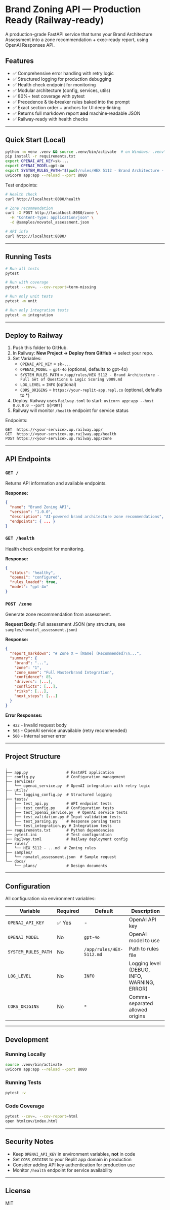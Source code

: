 # Brand Zoning API — Production Ready (Railway‑ready)

A production-grade FastAPI service that turns your Brand Architecture Assessment into a zone recommendation + exec‑ready report, using OpenAI Responses API.

## Features
- ✅ Comprehensive error handling with retry logic
- ✅ Structured logging for production debugging
- ✅ Health check endpoint for monitoring
- ✅ Modular architecture (config, services, utils)
- ✅ 80%+ test coverage with pytest
- ✅ Precedence & tie‑breaker rules baked into the prompt
- ✅ Exact section order + anchors for UI deep‑linking
- ✅ Returns full markdown report **and** machine‑readable JSON
- ✅ Railway‑ready with health checks

---

## Quick Start (Local)

```bash
python -m venv .venv && source .venv/bin/activate  # on Windows: .venv\Scripts\activate
pip install -r requirements.txt
export OPENAI_API_KEY=sk-...
export OPENAI_MODEL=gpt-4o
export SYSTEM_RULES_PATH="$(pwd)/rules/HEX 5112 - Brand Architecture - Full Set of Questions & Logic Scoring v009.md"
uvicorn app:app --reload --port 8080
```

Test endpoints:
```bash
# Health check
curl http://localhost:8080/health

# Zone recommendation
curl -X POST http://localhost:8080/zone \
  -H "Content-Type: application/json" \
  -d @samples/novatel_assessment.json

# API info
curl http://localhost:8080/
```

---

## Running Tests

```bash
# Run all tests
pytest

# Run with coverage
pytest --cov=. --cov-report=term-missing

# Run only unit tests
pytest -m unit

# Run only integration tests
pytest -m integration
```

---

## Deploy to Railway

1. Push this folder to GitHub.
2. In Railway: **New Project → Deploy from GitHub** → select your repo.
3. Set Variables:
   - `OPENAI_API_KEY` = `sk-...`
   - `OPENAI_MODEL` = `gpt-4o` (optional, defaults to gpt-4o)
   - `SYSTEM_RULES_PATH` = `/app/rules/HEX 5112 - Brand Architecture - Full Set of Questions & Logic Scoring v009.md`
   - `LOG_LEVEL` = `INFO` (optional)
   - `CORS_ORIGINS` = `https://your-replit-app.repl.co` (optional, defaults to *)
4. Deploy. Railway uses `Railway.toml` to start:
   `uvicorn app:app --host 0.0.0.0 --port ${PORT}`
5. Railway will monitor `/health` endpoint for service status

Endpoints:
```
GET  https://<your-service>.up.railway.app/
GET  https://<your-service>.up.railway.app/health
POST https://<your-service>.up.railway.app/zone
```

---

## API Endpoints

### `GET /`
Returns API information and available endpoints.

**Response:**
```json
{
  "name": "Brand Zoning API",
  "version": "1.0.0",
  "description": "AI-powered brand architecture zone recommendations",
  "endpoints": { ... }
}
```

### `GET /health`
Health check endpoint for monitoring.

**Response:**
```json
{
  "status": "healthy",
  "openai": "configured",
  "rules_loaded": true,
  "model": "gpt-4o"
}
```

### `POST /zone`
Generate zone recommendation from assessment.

**Request Body:** Full assessment JSON (any structure, see `samples/novatel_assessment.json`)

**Response:**
```json
{
  "report_markdown": "# Zone X — [Name] (Recommended)\n...",
  "summary": {
    "brand": "...",
    "zone": "1",
    "zone_name": "Full Masterbrand Integration",
    "confidence": 85,
    "drivers": [...],
    "conflicts": [...],
    "risks": [...],
    "next_steps": [...]
  }
}
```

**Error Responses:**
- `422` - Invalid request body
- `503` - OpenAI service unavailable (retry recommended)
- `500` - Internal server error

---

## Project Structure

```
.
├── app.py                 # FastAPI application
├── config.py              # Configuration management
├── services/
│   └── openai_service.py  # OpenAI integration with retry logic
├── utils/
│   └── logging_config.py  # Structured logging
├── tests/
│   ├── test_api.py        # API endpoint tests
│   ├── test_config.py     # Configuration tests
│   ├── test_openai_service.py  # OpenAI service tests
│   ├── test_validation.py # Input validation tests
│   ├── test_parsing.py    # Response parsing tests
│   └── test_integration.py # Integration tests
├── requirements.txt       # Python dependencies
├── pytest.ini             # Test configuration
├── Railway.toml           # Railway deployment config
├── rules/
│   └── HEX 5112 - ...md  # Zoning rules
├── samples/
│   └── novatel_assessment.json  # Sample request
└── docs/
    └── plans/             # Design documents
```

---

## Configuration

All configuration via environment variables:

| Variable | Required | Default | Description |
|----------|----------|---------|-------------|
| `OPENAI_API_KEY` | ✅ Yes | - | OpenAI API key |
| `OPENAI_MODEL` | No | `gpt-4o` | OpenAI model to use |
| `SYSTEM_RULES_PATH` | No | `/app/rules/HEX-5112.md` | Path to rules file |
| `LOG_LEVEL` | No | `INFO` | Logging level (DEBUG, INFO, WARNING, ERROR) |
| `CORS_ORIGINS` | No | `*` | Comma-separated allowed origins |

---

## Development

### Running Locally
```bash
source .venv/bin/activate
uvicorn app:app --reload --port 8080
```

### Running Tests
```bash
pytest -v
```

### Code Coverage
```bash
pytest --cov=. --cov-report=html
open htmlcov/index.html
```

---

## Security Notes
- Keep `OPENAI_API_KEY` in environment variables, **not** in code
- Set `CORS_ORIGINS` to your Replit app domain in production
- Consider adding API key authentication for production use
- Monitor `/health` endpoint for service availability

---

## License
MIT
